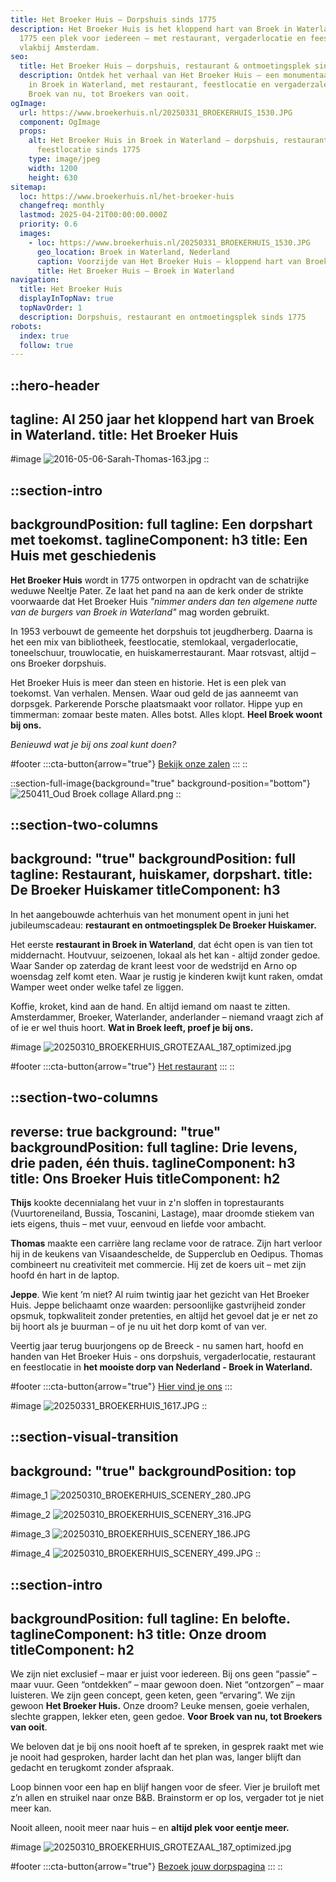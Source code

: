 ```yaml
---
title: Het Broeker Huis – Dorpshuis sinds 1775
description: Het Broeker Huis is het kloppend hart van Broek in Waterland. Sinds
  1775 een plek voor iedereen – met restaurant, vergaderlocatie en feestzalen,
  vlakbij Amsterdam.
seo:
  title: Het Broeker Huis – dorpshuis, restaurant & ontmoetingsplek sinds 1775
  description: Ontdek het verhaal van Het Broeker Huis – een monumentaal dorpshuis
    in Broek in Waterland, met restaurant, feestlocatie en vergaderzalen. Voor
    Broek van nu, tot Broekers van ooit.
ogImage:
  url: https://www.broekerhuis.nl/20250331_BROEKERHUIS_1530.JPG
  component: OgImage
  props:
    alt: Het Broeker Huis in Broek in Waterland – dorpshuis, restaurant &
      feestlocatie sinds 1775
    type: image/jpeg
    width: 1200
    height: 630
sitemap:
  loc: https://www.broekerhuis.nl/het-broeker-huis
  changefreq: monthly
  lastmod: 2025-04-21T00:00:00.000Z
  priority: 0.6
  images:
    - loc: https://www.broekerhuis.nl/20250331_BROEKERHUIS_1530.JPG
      geo_location: Broek in Waterland, Nederland
      caption: Voorzijde van Het Broeker Huis – kloppend hart van Broek sinds 1775
      title: Het Broeker Huis – Broek in Waterland
navigation:
  title: Het Broeker Huis
  displayInTopNav: true
  topNavOrder: 1
  description: Dorpshuis, restaurant en ontmoetingsplek sinds 1775
robots:
  index: true
  follow: true
---
```


::hero-header
---
tagline: Al 250 jaar het kloppend hart van Broek in Waterland.
title: Het Broeker Huis
---
#image
![2016-05-06-Sarah-Thomas-163.jpg](/20250331_BROEKERHUIS_1530.JPG)
::

::section-intro
---
backgroundPosition: full
tagline: Een dorpshart met toekomst.
taglineComponent: h3
title: Een Huis met geschiedenis
---
**Het Broeker Huis** wordt in 1775 ontworpen in opdracht van de schatrijke weduwe Neeltje Pater. Ze laat het pand na aan de kerk onder de strikte voorwaarde dat Het Broeker Huis *"nimmer anders dan ten algemene nutte van de burgers van Broek in Waterland"* mag worden gebruikt.

In 1953 verbouwt de gemeente het dorpshuis tot jeugdherberg. Daarna is het een mix van bibliotheek, feestlocatie, stemlokaal, vergaderlocatie, toneelschuur, trouwlocatie, en huiskamerrestaurant. Maar rotsvast, altijd – ons Broeker dorpshuis.

Het Broeker Huis is meer dan steen en historie. Het is een plek van toekomst. Van verhalen. Mensen. Waar oud geld de jas aanneemt van dorpsgek. Parkerende Porsche plaatsmaakt voor rollator. Hippe yup en timmerman: zomaar beste maten. Alles botst. Alles klopt. **Heel Broek woont bij ons.**

*Benieuwd wat je bij ons zoal kunt doen?*

#footer
  :::cta-button{arrow="true"}
  [Bekijk onze zalen](/trouwen-feesten/trouwen)
  :::
::

::section-full-image{background="true" background-position="bottom"}
![250411_Oud Broek collage Allard.png](/Screenshot%202025-04-17%20at%2011.03.28.png)
::

::section-two-columns
---
background: "true"
backgroundPosition: full
tagline: Restaurant, huiskamer, dorpshart.
title: De Broeker Huiskamer
titleComponent: h3
---
In het aangebouwde achterhuis van het monument opent in juni het jubileumscadeau: **restaurant en ontmoetingsplek De Broeker Huiskamer.**

Het eerste **restaurant in Broek in Waterland**, dat écht open is van tien tot middernacht. Houtvuur, seizoenen, lokaal als het kan - altijd zonder gedoe. Waar Sander op zaterdag de krant leest voor de wedstrijd en Arno op woensdag zelf komt eten. Waar je rustig je kinderen kwijt kunt raken, omdat Wamper weet onder welke tafel ze liggen.

Koffie, kroket, kind aan de hand. En altijd iemand om naast te zitten. Amsterdammer, Broeker, Waterlander, anderlander – niemand vraagt zich af of ie er wel thuis hoort. **Wat in Broek leeft, proef je bij ons.**

#image
![20250310\_BROEKERHUIS\_GROTEZAAL\_187\_optimized.jpg](/BROEKERHUIS_COLLAGES_RESTAURANT.png)

#footer
  :::cta-button{arrow="true"}
  [Het restaurant](/Restaurant)
  :::
::

::section-two-columns
---
reverse: true
background: "true"
backgroundPosition: full
tagline: Drie levens, drie paden, één thuis.
taglineComponent: h3
title: Ons Broeker Huis
titleComponent: h2
---
**Thijs** kookte decennialang het vuur in z'n sloffen in toprestaurants (Vuurtoreneiland, Bussia, Toscanini, Lastage), maar droomde stiekem van iets eigens, thuis – met vuur, eenvoud en liefde voor ambacht.

**Thomas** maakte een carrière lang reclame voor de ratrace. Zijn hart verloor hij in de keukens van Visaandeschelde, de Supperclub en Oedipus. Thomas combineert nu creativiteit met commercie. Hij zet de koers uit – met zijn hoofd én hart in de laptop.

**Jeppe**. Wie kent ’m niet? Al ruim twintig jaar het gezicht van Het Broeker Huis. Jeppe belichaamt onze waarden: persoonlijke gastvrijheid zonder opsmuk, topkwaliteit zonder pretenties, en altijd het gevoel dat je er net zo bij hoort als je buurman – of je nu uit het dorp komt of van ver.

Veertig jaar terug buurjongens op de Breeck - nu samen hart, hoofd en handen van Het Broeker Huis - ons dorpshuis, vergaderlocatie, restaurant en feestlocatie in **het mooiste dorp van Nederland - Broek in Waterland.**

#footer
  :::cta-button{arrow="true"}
  [Hier vind je ons](https://maps.app.goo.gl/tmLbzzFtMY7yYMLC8)
  :::

#image
![20250331\_BROEKERHUIS\_1617.JPG](/20250331_BROEKERHUIS_1617.JPG)
::

::section-visual-transition
---
background: "true"
backgroundPosition: top
---
#image_1
![20250310\_BROEKERHUIS\_SCENERY\_280.JPG](/20250310_BROEKERHUIS_SCENERY_280.JPG)

#image_2
![20250310\_BROEKERHUIS\_SCENERY\_316.JPG](/20250310_BROEKERHUIS_SCENERY_316.JPG)

#image_3
![20250310\_BROEKERHUIS\_SCENERY\_186.JPG](/20250310_BROEKERHUIS_SCENERY_186.JPG)

#image_4
![20250310\_BROEKERHUIS\_SCENERY\_499.JPG](/20250310_BROEKERHUIS_SCENERY_499.JPG)
::

::section-intro
---
backgroundPosition: full
tagline: En belofte.
taglineComponent: h3
title: Onze droom
titleComponent: h2
---
We zijn niet exclusief – maar er juist voor iedereen. Bij ons geen “passie” – maar vuur. Geen “ontdekken” – maar gewoon doen. Niet “ontzorgen” – maar luisteren. We zijn geen concept, geen keten, geen “ervaring”. We zijn gewoon **Het Broeker Huis.** Onze droom? Leuke mensen, goeie verhalen, slechte grappen, lekker eten, geen gedoe. **Voor Broek van nu, tot Broekers van ooit**.

We beloven dat je bij ons nooit hoeft af te spreken, in gesprek raakt met wie je nooit had gesproken, harder lacht dan het plan was, langer blijft dan gedacht en terugkomt zonder afspraak.

Loop binnen voor een hap en blijf hangen voor de sfeer. Vier je bruiloft met z’n allen en struikel naar onze B\&B. Brainstorm er op los, vergader tot je niet meer kan.

Nooit alleen, nooit meer naar huis – en **altijd plek voor eentje meer.**

#image
![20250310\_BROEKERHUIS\_GROTEZAAL\_187\_optimized.jpg](/COLLAGES/TINYFIED_COLLAGES/BROEKERHUIS_COLLAGES_1.png)

#footer
  :::cta-button{arrow="true"}
  [Bezoek jouw dorpspagina](/voor-broekers)
  :::
::
